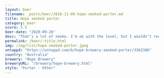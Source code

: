 ```yaml
---
layout: beer
filename: _posts/beer/2016-11-09-hope-smoked-porter.md
title: Hope smoked porter
category: beer
score: 5.5
beer-date: "2020-09-26"
desc: "That’s a lot of smoke. I’m ok with the level, but I wouldn’t recommend it"
permalink: /beer/:title.html
img: /img/list/hope-smoked-porter.jpeg
untappd: "https://untappd.com/b/hope-brewery-smoked-porter/3362306"
country: "Australia"
brewery: "Hope Brewery"
breweryURL: "/brewery/hope-brewery.html"
style: "Porter - Other"
---
```

